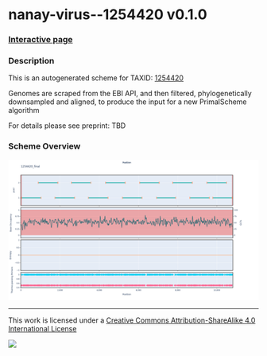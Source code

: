 # nanay-virus--1254420 v0.1.0

### [Interactive page](https://chrisgkent.github.io/schemes/nanay-virus--1254420-1000-v0.1.0)

### Description

This is an autogenerated scheme for TAXID: [1254420](https://www.ncbi.nlm.nih.gov/Taxonomy/Browser/wwwtax.cgi?mode=Info&id=1254420&lvl=3&lin=f&keep=1&srchmode=1&unlock)

Genomes are scraped from the EBI API, and then filtered, phylogenetically downsampled and aligned, to produce the input for a new PrimalScheme algorithm

For details please see preprint: TBD

### Scheme Overview

![Alt text](work/1254420_final.png '1254420_final.png')

------------------------------------------------------------------------

This work is licensed under a [Creative Commons Attribution-ShareAlike 4.0 International License](http://creativecommons.org/licenses/by-sa/4.0/) 

![](https://i.creativecommons.org/l/by-sa/4.0/88x31.png)